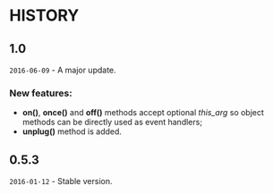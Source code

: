 # HISTORY

## 1.0
`2016-06-09` - A major update.
### New features:

* **on()**, **once()** and **off()** methods accept optional *this_arg* so
object methods can be directly used as event handlers;
* **unplug()** method is added.

## 0.5.3
`2016-01-12` - Stable version.



